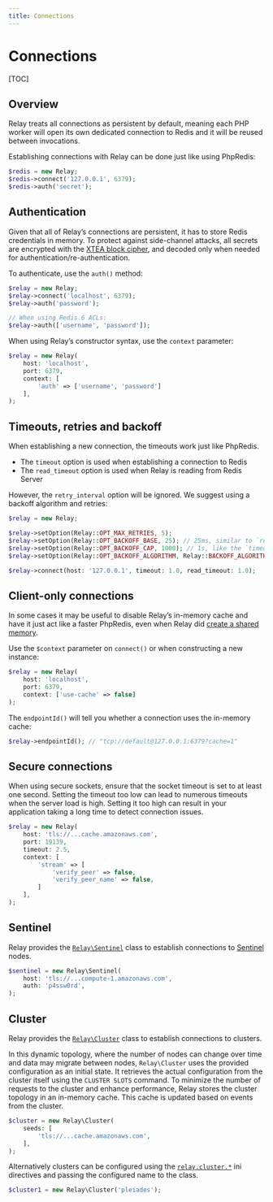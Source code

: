 ```yaml
---
title: Connections
---
```


# Connections

[TOC]

## Overview

Relay treats all connections as persistent by default, meaning each PHP worker will open its own dedicated connection to Redis and it will be reused between invocations.

Establishing connections with Relay can be done just like using PhpRedis:

```php
$redis = new Relay;
$redis->connect('127.0.0.1', 6379);
$redis->auth('secret');
```

## Authentication

Given that all of Relay’s connections are persistent, it has to store Redis credentials in memory. To protect against side-channel attacks, all secrets are encrypted with the [XTEA block cipher](https://en.wikipedia.org/wiki/XTEA), and decoded only when needed for authentication/re-authentication.

To authenticate, use the `auth()` method:

```php
$relay = new Relay;
$relay->connect('localhost', 6379);
$relay->auth('password');

// When using Redis 6 ACLs:
$relay->auth(['username', 'password']);
```

When using Relay’s constructor syntax, use the `context` parameter:

```php
$relay = new Relay(
    host: 'localhost',
    port: 6379,
    context: [
        'auth' => ['username', 'password']
    ],
);
```

## Timeouts, retries and backoff

When establishing a new connection, the timeouts work just like PhpRedis.

- The `timeout` option is used when establishing a connection to Redis
- The `read_timeout` option is used when Relay is reading from Redis Server

However, the `retry_interval` option will be ignored. We suggest using a backoff algorithm and retries:

```php
$relay = new Relay;

$relay->setOption(Relay::OPT_MAX_RETRIES, 5);
$relay->setOption(Relay::OPT_BACKOFF_BASE, 25); // 25ms, similar to `retry_interval`
$relay->setOption(Relay::OPT_BACKOFF_CAP, 1000); // 1s, like the `timeout`
$relay->setOption(Relay::OPT_BACKOFF_ALGORITHM, Relay::BACKOFF_ALGORITHM_DECORRELATED_JITTER);

$relay->connect(host: '127.0.0.1', timeout: 1.0, read_timeout: 1.0);
```

## Client-only connections

In some cases it may be useful to disable Relay’s in-memory cache and have it just act like a faster PhpRedis, even when Relay did [create a shared memory](/docs/1.x/configuration#disabling-the-cache).

Use the `$context` parameter on `connect()` or when constructing a new instance:

```php
$relay = new Relay(
    host: 'localhost',
    port: 6379,
    context: ['use-cache' => false]
);
```

The `endpointId()` will tell you whether a connection uses the in-memory cache:

```php
$relay->endpointId(); // "tcp://default@127.0.0.1:6379?cache=1"
```

## Secure connections

When using secure sockets, ensure that the socket timeout is set to at least one second. Setting the timeout too low can lead to numerous timeouts when the server load is high. Setting it too high can result in your application taking a long time to detect connection issues.

```php
$relay = new Relay(
    host: 'tls://...cache.amazonaws.com',
    port: 19139,
    timeout: 2.5,
    context: [
        'stream' => [
            'verify_peer' => false,
            'verify_peer_name' => false,
        ]
    ],
);
```

## Sentinel

Relay provides the [`Relay\Sentinel`](https://docs.relay.so/api/develop/Relay/Sentinel.html) class to establish connections to [Sentinel](https://redis.io/docs/latest/operate/oss_and_stack/management/sentinel/) nodes.

```php
$sentinel = new Relay\Sentinel(
    host: 'tls://...compute-1.amazonaws.com',
    auth: 'p4ssw0rd',
);
```

## Cluster

Relay provides the [`Relay\Cluster`](https://docs.relay.so/api/develop/Relay/Cluster.html) class to establish connections to clusters.

In this dynamic topology, where the number of nodes can change over time and data may migrate between nodes, `Relay\Cluster` uses the provided configuration as an initial state. It retrieves the actual configuration from the cluster itself using the `CLUSTER SLOTS` command. To minimize the number of requests to the cluster and enhance performance, Relay stores the cluster topology in an in-memory cache. This cache is updated based on events from the cluster.

```php
$cluster = new Relay\Cluster(
    seeds: [
        'tls://...cache.amazonaws.com',
    ],
);
```

Alternatively clusters can be configured using the [`relay.cluster.*`](/docs/1.x/configuration) ini directives and passing the configured name to the class.

```php
$cluster1 = new Relay\Cluster('pleiades');
```
